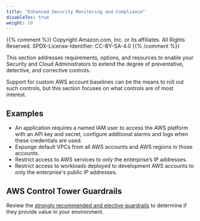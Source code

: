 ```yaml
---
title: "Enhanced Security Monitoring and Compliance"
disableToc: true
weight: 20
---
```


{{% comment %}}
Copyright Amazon.com, Inc. or its affiliates. All Rights Reserved.
SPDX-License-Identifier: CC-BY-SA-4.0
{{% /comment %}}

This section addresses requirements, options, and resources to enable your Security and Cloud Administrators to extend the degree of preventative, detective, and corrective controls.

Support for custom AWS account baselines can be the means to roll out such controls, but this section focuses on what controls are of most interest.

## Examples

* An application requires a named IAM user to access the AWS platform with an API key and secret, configure additional alarms and logs when these credentials are used.
* Expunge default VPCs from all AWS accounts and AWS regions in those accounts.
* Restrict access to AWS services to only the enterprise’s IP addresses.
* Restrict access to workloads deployed to development AWS accounts to only the enterprise's public IP addresses.

## AWS Control Tower Guardrails

Review the [strongly recommended and elective guardrails](https://docs.aws.amazon.com/controltower/latest/userguide/guardrails-reference.html) to determine if they provide value in your environment.
